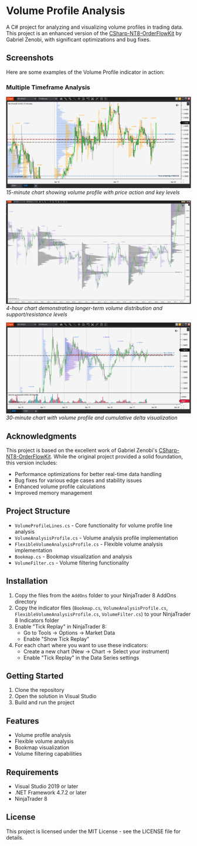 # Volume Profile Analysis

A C# project for analyzing and visualizing volume profiles in trading data. This project is an enhanced version of the [CSharp-NT8-OrderFlowKit](https://github.com/gbzenobi/CSharp-NT8-OrderFlowKit) by Gabriel Zenobi, with significant optimizations and bug fixes.

## Screenshots

Here are some examples of the Volume Profile indicator in action:

### Multiple Timeframe Analysis
![15-Minute Chart](screenshots/15min_chart.png)
*15-minute chart showing volume profile with price action and key levels*

![240-Minute Chart](screenshots/240min_chart.png)
*4-hour chart demonstrating longer-term volume distribution and support/resistance levels*

![30-Minute Chart](screenshots/30min_chart.png)
*30-minute chart with volume profile and cumulative delta visualization*

## Acknowledgments

This project is based on the excellent work of Gabriel Zenobi's [CSharp-NT8-OrderFlowKit](https://github.com/gbzenobi/CSharp-NT8-OrderFlowKit). While the original project provided a solid foundation, this version includes:

- Performance optimizations for better real-time data handling
- Bug fixes for various edge cases and stability issues
- Enhanced volume profile calculations
- Improved memory management

## Project Structure

- `VolumeProfileLines.cs` - Core functionality for volume profile line analysis
- `VolumeAnalysisProfile.cs` - Volume analysis profile implementation
- `FlexibleVolumeAnalysisProfile.cs` - Flexible volume analysis implementation
- `Bookmap.cs` - Bookmap visualization and analysis
- `VolumeFilter.cs` - Volume filtering functionality

## Installation

1. Copy the files from the `AddOns` folder to your NinjaTrader 8 AddOns directory
2. Copy the indicator files (`Bookmap.cs`, `VolumeAnalysisProfile.cs`, `FlexibleVolumeAnalysisProfile.cs`, `VolumeFilter.cs`) to your NinjaTrader 8 Indicators folder
3. Enable "Tick Replay" in NinjaTrader 8:
   - Go to Tools -> Options -> Market Data
   - Enable "Show Tick Replay"
4. For each chart where you want to use these indicators:
   - Create a new chart (New -> Chart -> Select your instrument)
   - Enable "Tick Replay" in the Data Series settings

## Getting Started

1. Clone the repository
2. Open the solution in Visual Studio
3. Build and run the project

## Features

- Volume profile analysis
- Flexible volume analysis
- Bookmap visualization
- Volume filtering capabilities

## Requirements

- Visual Studio 2019 or later
- .NET Framework 4.7.2 or later
- NinjaTrader 8

## License

This project is licensed under the MIT License - see the LICENSE file for details. 